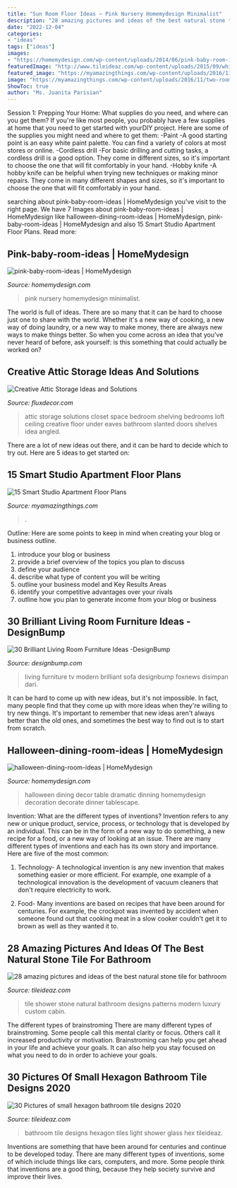 ```yaml
---
title: "Sun Room Floor Ideas ~ Pink Nursery Homemydesign Minimalist"
description: "28 amazing pictures and ideas of the best natural stone tile for bathroom"
date: "2022-12-04"
categories:
- "ideas"
tags: ["ideas"]
images:
- "https://homemydesign.com/wp-content/uploads/2014/06/pink-baby-room-ideas.jpg"
featuredImage: "http://www.tileideaz.com/wp-content/uploads/2015/09/white-wall-paint-decoration-modern-luxury-shower-cabin-great-natural-stone-patterns-shower-tile-ideas-with-wall-mounted.jpg"
featured_image: "https://myamazingthings.com/wp-content/uploads/2016/11/two-room-apartment-of-30-to-50-square-meters-can-be-easily-designed-to-reflect-impress-guests-725x1024.jpg"
image: "https://myamazingthings.com/wp-content/uploads/2016/11/two-room-apartment-of-30-to-50-square-meters-can-be-easily-designed-to-reflect-impress-guests-725x1024.jpg"
ShowToc: true
author: "Ms. Juanita Parisian"
---
```



Session 1: Prepping Your Home: What supplies do you need, and where can you get them?
If you're like most people, you probably have a few supplies at home that you need to get started with yourDIY project. Here are some of the supplies you might need and where to get them:
-Paint -A good starting point is an easy white paint palette. You can find a variety of colors at most stores or online. 
-Cordless drill -For basic drilling and cutting tasks, a cordless drill is a good option. They come in different sizes, so it's important to choose the one that will fit comfortably in your hand. 
-Hobby knife -A hobby knife can be helpful when trying new techniques or making minor repairs. They come in many different shapes and sizes, so it's important to choose the one that will fit comfortably in your hand.

	

		
searching about pink-baby-room-ideas | HomeMydesign you've visit to the right page. We have 7 Images about pink-baby-room-ideas | HomeMydesign like halloween-dining-room-ideas | HomeMydesign, pink-baby-room-ideas | HomeMydesign and also 15 Smart Studio Apartment Floor Plans. Read more:
		
    
## Pink-baby-room-ideas | HomeMydesign

<img loading=lazy src="https://homemydesign.com/wp-content/uploads/2014/06/pink-baby-room-ideas.jpg" onerror="this.onerror=null;this.src='https://tse4.mm.bing.net/th?id=OIP.xTCc09vqjEhCQTacAYiqHQHaLH&amp;pid=15.1';" alt="pink-baby-room-ideas | HomeMydesign">

_Source: homemydesign.com_

>pink nursery homemydesign minimalist. 

	

The world is full of ideas. There are so many that it can be hard to choose just one to share with the world. Whether it's a new way of cooking, a new way of doing laundry, or a new way to make money, there are always new ways to make things better. So when you come across an idea that you've never heard of before, ask yourself: is this something that could actually be worked on?

    
## Creative Attic Storage Ideas And Solutions

<img loading=lazy src="http://fluxdecor.com/wp-content/uploads/2015/09/1-attic-storage-ideas-solutions.jpg" onerror="this.onerror=null;this.src='https://tse4.mm.bing.net/th?id=OIP.3UIQnDoSt_18JUFgH5YNggHaJ4&amp;pid=15.1';" alt="Creative Attic Storage Ideas and Solutions">

_Source: fluxdecor.com_

>attic storage solutions closet space bedroom shelving bedrooms loft ceiling creative floor under eaves bathroom slanted doors shelves idea angled. 

	

There are a lot of new ideas out there, and it can be hard to decide which to try out. Here are 5 ideas to get started on: 

    
## 15 Smart Studio Apartment Floor Plans

<img loading=lazy src="https://myamazingthings.com/wp-content/uploads/2016/11/two-room-apartment-of-30-to-50-square-meters-can-be-easily-designed-to-reflect-impress-guests-725x1024.jpg" onerror="this.onerror=null;this.src='https://tse3.mm.bing.net/th?id=OIP.3AwP478EfrMqC_mnHcQdhQHaKd&amp;pid=15.1';" alt="15 Smart Studio Apartment Floor Plans">

_Source: myamazingthings.com_

>. 

	

Outline: Here are some points to keep in mind when creating your blog or business outline.
1. introduce your blog or business 
2. provide a brief overview of the topics you plan to discuss 
3. define your audience 
4. describe what type of content you will be writing 
5. outline your business model and Key Results Areas 
6. identify your competitive advantages over your rivals 
7. outline how you plan to generate income from your blog or business  
    
## 30 Brilliant Living Room Furniture Ideas -DesignBump

<img loading=lazy src="https://designbump.com/wp-content/uploads/2015/08/Living-Room-Furniture-As-Remodel-Idea.jpg" onerror="this.onerror=null;this.src='https://tse3.mm.bing.net/th?id=OIP.aVoZeeFbSKlXv3sHax18FgHaFX&amp;pid=15.1';" alt="30 Brilliant Living Room Furniture Ideas -DesignBump">

_Source: designbump.com_

>living furniture tv modern brilliant sofa designbump foxnews disimpan dari. 

	

It can be hard to come up with new ideas, but it's not impossible. In fact, many people find that they come up with more ideas when they're willing to try new things. It's important to remember that new ideas aren't always better than the old ones, and sometimes the best way to find out is to start from scratch.

    
## Halloween-dining-room-ideas | HomeMydesign

<img loading=lazy src="https://homemydesign.com/wp-content/uploads/2014/09/halloween-dining-room-ideas.jpg" onerror="this.onerror=null;this.src='https://tse3.mm.bing.net/th?id=OIP.l0Y1nJPYK8sw92XpGkFMBQHaLH&amp;pid=15.1';" alt="halloween-dining-room-ideas | HomeMydesign">

_Source: homemydesign.com_

>halloween dining decor table dramatic dinning homemydesign decoration decorate dinner tablescape. 

	

Invention: What are the different types of inventions?
Invention refers to any new or unique product, service, process, or technology that is developed by an individual. This can be in the form of a new way to do something, a new recipe for a food, or a new way of looking at an issue. There are many different types of inventions and each has its own story and importance. Here are five of the most common:
1. Technology- A technological invention is any new invention that makes something easier or more efficient. For example, one example of a technological innovation is the development of vacuum cleaners that don't require electricity to work.

2. Food- Many inventions are based on recipes that have been around for centuries. For example, the crockpot was invented by accident when someone found out that cooking meat in a slow cooker couldn't get it to brown as well as they wanted it to.

    
## 28 Amazing Pictures And Ideas Of The Best Natural Stone Tile For Bathroom

<img loading=lazy src="http://www.tileideaz.com/wp-content/uploads/2015/09/white-wall-paint-decoration-modern-luxury-shower-cabin-great-natural-stone-patterns-shower-tile-ideas-with-wall-mounted.jpg" onerror="this.onerror=null;this.src='https://tse3.mm.bing.net/th?id=OIP.XdPkGwbB2aSPf1T6V7SyAQHaJ4&amp;pid=15.1';" alt="28 amazing pictures and ideas of the best natural stone tile for bathroom">

_Source: tileideaz.com_

>tile shower stone natural bathroom designs patterns modern luxury custom cabin. 

	

The different types of brainstroming
There are many different types of brainstroming. Some people call this mental clarity or focus. Others call it increased productivity or motivation. Brainstroming can help you get ahead in your life and achieve your goals. It can also help you stay focused on what you need to do in order to achieve your goals.

    
## 30 Pictures Of Small Hexagon Bathroom Tile Designs 2020

<img loading=lazy src="https://www.tileideaz.com/wp-content/uploads/2015/11/4d4000644d949d7400b2ebb7015cb3d1.jpg" onerror="this.onerror=null;this.src='https://tse2.mm.bing.net/th?id=OIP.TZckucqq4lYxeD8uYC73lgHaK_&amp;pid=15.1';" alt="30 Pictures of small hexagon bathroom tile designs 2020">

_Source: tileideaz.com_

>bathroom tile designs hexagon tiles light shower glass hex tileideaz. 

	

Inventions are something that have been around for centuries and continue to be developed today. There are many different types of inventions, some of which include things like cars, computers, and more. Some people think that inventions are a good thing, because they help society survive and improve their lives.

